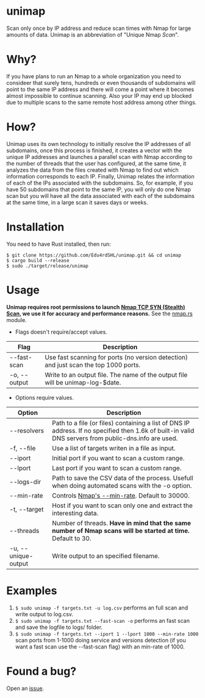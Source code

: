# unimap
Scan only once by IP address and reduce scan times with Nmap for large amounts of data. Unimap is an abbreviation of "Unique Nmap *Scan*".

# Why?
If you have plans to run an Nmap to a whole organization you need to consideer that surely tens, hundreds or even thousands of subdomains will point to the same IP address and there will come a point where it becomes almost impossible to continue scanning. Also your IP may end up blocked due to multiple scans to the same remote host address among other things.

# How?
Unimap uses its own technology to initially resolve the IP addresses of all subdomains, once this process is finished, it creates a vector with the unique IP addresses and launches a parallel scan with Nmap according to the number of threads that the user has configured, at the same time, it analyzes the data from the files created with Nmap to find out which information corresponds to each IP. Finally, Unimap relates the information of each of the IPs associated with the subdomains. So, for example, if you have 50 subdomains that point to the same IP, you will only do one Nmap scan but you will have all the data associated with each of the subdomains at the same time, in a large scan it saves days or weeks.

# Installation

You need to have Rust installed, then run:

```
$ git clone https://github.com/Edu4rdSHL/unimap.git && cd unimap
$ cargo build --release
$ sudo ./target/release/unimap
```

# Usage

**Unimap requires root permissions to launch [Nmap TCP SYN (Stealth) Scan](https://nmap.org/book/synscan.html), we use it for accuracy and performance reasons.** See the [nmap.rs](https://github.com/Edu4rdSHL/unimap/blob/43b878e0d1ae74dc44d0ec51ce16a23fc6896a61/src/nmap.rs#L166) module.

* Flags doesn't require/accept values.

|Flag|Description|
|-----------|------------|
|--fast-scan|Use fast scanning for ports (no version detection) and just scan the top 1000 ports.|
|-o, --output| Write to an output file. The name of the output file will be unimap-log-$date.|

* Options require values.

|Option|Description|
|-----------|------------|
|--resolvers|Path to a file (or files) containing a list of DNS IP address. If no specified then 1.6k of built-in valid DNS servers from public-dns.info are used.|
|-f, --file|Use a list of targets writen in a file as input.|
|--iport|Initial port if you want to scan a custom range.|
|--lport|Last port if you want to scan a custom range.|
|--logs-dir|Path to save the CSV data of the process. Usefull when doing automated scans with the -o option.|
|--min-rate| Controls [Nmap's --min-rate](https://nmap.org/book/man-performance.html). Default to 30000.|
|-t, --target|Host if you want to scan only one and extract the interesting data.|
|--threads|Number of threads. **Have in mind that the same number of Nmap scans will be started at time.** Default to 30.|
|-u, --unique-output|Write output to an specified filename.|

# Examples

1. `$ sudo unimap -f targets.txt -u log.csv` performs an full scan and write output to log.csv.
2. `$ sudo unimap -f targets.txt --fast-scan -o` performs an fast scan and save the logfile to logs/ folder.
3. `$ sudo unimap -f targets.txt --iport 1 --lport 1000 --min-rate 1000` scan ports from 1-1000 doing service and versions detection (if you want a fast scan use the --fast-scan flag) with an min-rate of 1000.

# Found a bug?
Open an [issue](https://github.com/Edu4rdSHL/unimap).
